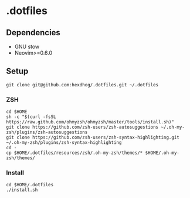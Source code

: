 # .dotfiles

## Dependencies
- GNU stow
- Neovim>=0.6.0

## Setup
```shell
git clone git@github.com:hexdhog/.dotfiles.git ~/.dotfiles
```

### ZSH
```shell
cd $HOME
sh -c "$(curl -fsSL https://raw.github.com/ohmyzsh/ohmyzsh/master/tools/install.sh)"
git clone https://github.com/zsh-users/zsh-autosuggestions ~/.oh-my-zsh/plugins/zsh-autosuggestions
git clone https://github.com/zsh-users/zsh-syntax-highlighting.git ~/.oh-my-zsh/plugins/zsh-syntax-highlighting
cd -
cp $HOME/.dotfiles/resources/zsh/.oh-my-zsh/themes/* $HOME/.oh-my-zsh/themes/
```

### Install
```shell
cd $HOME/.dotfiles
./install.sh
```
